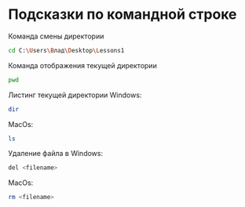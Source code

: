 # Подсказки по командной строке

Команда смены директории
```sh
cd C:\Users\Влад\Desktop\Lessons1
```

Команда отображения текущей директории
```sh
pwd
```

Листинг текущей директории
Windows:
```sh
dir
```
MacOs:
```sh
ls
```

Удаление файла в Windows:
```sh
del <filename>
```
MacOs:
```sh
rm <filename>
```